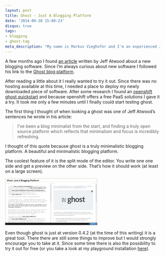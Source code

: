 ```yaml
---
layout: post
title: Ghost - Just A Blogging Platform
date: '2014-09-28 15:00:23'
disqus: true
tags:
- blogging
- ghost-tag
meta_description: "My name is Markus Vieghofer and I'm an experienced Java developer located in Austria. I write about Java, Android and other technology stuff."
---
```



A few months ago I found [an article](http://blog.codinghorror.com/10-years-of-coding-horror/) written by Jeff Atwood about a new blogging software. Since I’m always curious about new software I followed his link to the [Ghost blog platform](http://ghost.org/).

After reading a little about it I really wanted to try it out. Since there was no hosting available at this time, I needed a place to deploy my newly downloaded piece of software. After some research I found an [openshift ghost quickstart](https://www.openshift.com/quickstarts/ghost-on-openshift) and because openshift offers a free PaaS solutions I gave it a try. It took me only a few minutes until I finally could start testing ghost.

The first thing I thought of when looking a ghost was one of Jeff Atwood’s sentences he wrote in his article:

> I’ve been a blog minimalist from the start, and finding a truly open source platform which reflects that minimalism and focus is incredibly refreshing.

I thought of this quote because ghost is a truly minimalistic blogging platform. A beautiful and minimalistic blogging platform.

The coolest feature of it is the split mode of the editor. You write one one side and get a preview on the other side. That’s how it should work (at least on a large screen).

[![Ghost editor](/assets/images/ghost/ghost-thumbnail.png)](/assets/images/ghost/ghost.png)

Even though ghost is just at version 0.4.2 (at the time of this writing) it is a great tool. There there are still some things to improve but I would strongly encourage you to take at it. Since some time there is also the possibility to try it out for free (or you take a look at my playground installation [here](http://ghostblog-mvieghofer.rhcloud.com/)).
